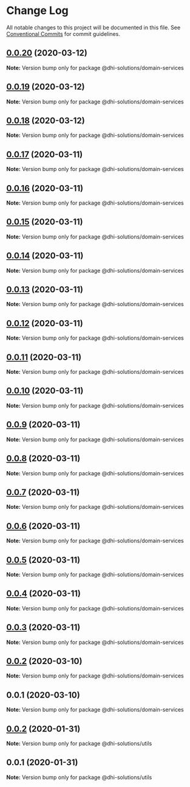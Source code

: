 # Change Log

All notable changes to this project will be documented in this file.
See [Conventional Commits](https://conventionalcommits.org) for commit guidelines.

## [0.0.20](https://github.com/DHI-Solutions/nomads/compare/@dhi-solutions/domain-services@0.0.19...@dhi-solutions/domain-services@0.0.20) (2020-03-12)

**Note:** Version bump only for package @dhi-solutions/domain-services





## [0.0.19](https://github.com/DHI-Solutions/nomads/compare/@dhi-solutions/domain-services@0.0.18...@dhi-solutions/domain-services@0.0.19) (2020-03-12)

**Note:** Version bump only for package @dhi-solutions/domain-services





## [0.0.18](https://github.com/DHI-Solutions/nomads/compare/@dhi-solutions/domain-services@0.0.17...@dhi-solutions/domain-services@0.0.18) (2020-03-12)

**Note:** Version bump only for package @dhi-solutions/domain-services





## [0.0.17](https://github.com/DHI-Solutions/nomads/compare/@dhi-solutions/domain-services@0.0.16...@dhi-solutions/domain-services@0.0.17) (2020-03-11)

**Note:** Version bump only for package @dhi-solutions/domain-services





## [0.0.16](https://github.com/DHI-Solutions/nomads/compare/@dhi-solutions/domain-services@0.0.15...@dhi-solutions/domain-services@0.0.16) (2020-03-11)

**Note:** Version bump only for package @dhi-solutions/domain-services





## [0.0.15](https://github.com/DHI-Solutions/nomads/compare/@dhi-solutions/domain-services@0.0.14...@dhi-solutions/domain-services@0.0.15) (2020-03-11)

**Note:** Version bump only for package @dhi-solutions/domain-services





## [0.0.14](https://github.com/DHI-Solutions/nomads/compare/@dhi-solutions/domain-services@0.0.13...@dhi-solutions/domain-services@0.0.14) (2020-03-11)

**Note:** Version bump only for package @dhi-solutions/domain-services





## [0.0.13](https://github.com/DHI-Solutions/nomads/compare/@dhi-solutions/domain-services@0.0.12...@dhi-solutions/domain-services@0.0.13) (2020-03-11)

**Note:** Version bump only for package @dhi-solutions/domain-services





## [0.0.12](https://github.com/DHI-Solutions/nomads/compare/@dhi-solutions/domain-services@0.0.11...@dhi-solutions/domain-services@0.0.12) (2020-03-11)

**Note:** Version bump only for package @dhi-solutions/domain-services





## [0.0.11](https://github.com/DHI-Solutions/nomads/compare/@dhi-solutions/domain-services@0.0.10...@dhi-solutions/domain-services@0.0.11) (2020-03-11)

**Note:** Version bump only for package @dhi-solutions/domain-services





## [0.0.10](https://github.com/DHI-Solutions/nomads/compare/@dhi-solutions/domain-services@0.0.9...@dhi-solutions/domain-services@0.0.10) (2020-03-11)

**Note:** Version bump only for package @dhi-solutions/domain-services





## [0.0.9](https://github.com/DHI-Solutions/nomads/compare/@dhi-solutions/domain-services@0.0.8...@dhi-solutions/domain-services@0.0.9) (2020-03-11)

**Note:** Version bump only for package @dhi-solutions/domain-services





## [0.0.8](https://github.com/DHI-Solutions/nomads/compare/@dhi-solutions/domain-services@0.0.7...@dhi-solutions/domain-services@0.0.8) (2020-03-11)

**Note:** Version bump only for package @dhi-solutions/domain-services





## [0.0.7](https://github.com/DHI-Solutions/nomads/compare/@dhi-solutions/domain-services@0.0.6...@dhi-solutions/domain-services@0.0.7) (2020-03-11)

**Note:** Version bump only for package @dhi-solutions/domain-services





## [0.0.6](https://github.com/DHI-Solutions/nomads/compare/@dhi-solutions/domain-services@0.0.5...@dhi-solutions/domain-services@0.0.6) (2020-03-11)

**Note:** Version bump only for package @dhi-solutions/domain-services





## [0.0.5](https://github.com/DHI-Solutions/nomads/compare/@dhi-solutions/domain-services@0.0.4...@dhi-solutions/domain-services@0.0.5) (2020-03-11)

**Note:** Version bump only for package @dhi-solutions/domain-services





## [0.0.4](https://github.com/DHI-Solutions/nomads/compare/@dhi-solutions/domain-services@0.0.3...@dhi-solutions/domain-services@0.0.4) (2020-03-11)

**Note:** Version bump only for package @dhi-solutions/domain-services





## [0.0.3](https://github.com/DHI-Solutions/nomads/compare/@dhi-solutions/domain-services@0.0.2...@dhi-solutions/domain-services@0.0.3) (2020-03-11)

**Note:** Version bump only for package @dhi-solutions/domain-services





## [0.0.2](https://github.com/DHI-Solutions/nomads/compare/@dhi-solutions/domain-services@0.0.1...@dhi-solutions/domain-services@0.0.2) (2020-03-10)

**Note:** Version bump only for package @dhi-solutions/domain-services





## 0.0.1 (2020-03-10)

**Note:** Version bump only for package @dhi-solutions/domain-services





## [0.0.2](https://github.com/DHI-Solutions/nomads/compare/@dhi-solutions/utils@0.0.1...@dhi-solutions/utils@0.0.2) (2020-01-31)

**Note:** Version bump only for package @dhi-solutions/utils





## 0.0.1 (2020-01-31)

**Note:** Version bump only for package @dhi-solutions/utils
